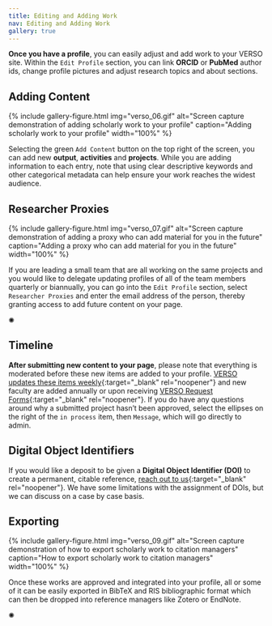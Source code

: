 ```yaml
---
title: Editing and Adding Work
nav: Editing and Adding Work
gallery: true
---
```


**Once you have a profile**, you can easily adjust and add work to your VERSO site. Within the `Edit Profile` section, you can link **ORCID** or **PubMed** author ids, change profile pictures and adjust research topics and about sections. 

## Adding Content

{% include gallery-figure.html img="verso_06.gif" alt="Screen capture demonstration of adding scholarly work to your profile" caption="Adding scholarly work to your profile" width="100%" %}

Selecting the green `Add Content` button on the top right of the screen, you can add new **output**, **activities** and **projects**. While you are adding information to each entry, note that using clear descriptive keywords and other categorical metadata can help ensure your work reaches the widest audience.

## Researcher Proxies

{% include gallery-figure.html img="verso_07.gif" alt="Screen capture demonstration of adding a proxy who can add material for you in the future" caption="Adding a proxy who can add material for you in the future" width="100%" %}

If you are leading a small team that are all working on the same projects and you would like to delegate updating profiles of all of the team members quarterly or biannually, you can go into the `Edit Profile` section, select `Researcher Proxies` and enter the email address of the person, thereby granting access to add future content on your page.

<div class="symbol-container">
    <p class="symbol">&#10042;</p>
</div>

## Timeline

**After submitting new content to your page**, please note that everything is moderated before these new items are added to your profile. [VERSO updates these items weekly](https://www.lib.uidaho.edu/verso/faq.html#collapse9){:target="_blank" rel="noopener"} and new faculty are added annually or upon receiving [VERSO Request Forms](https://uidaho.co1.qualtrics.com/jfe/form/SV_0rlPakZsYWSG4zc){:target="_blank" rel="noopener"}. If you do have any questions around why a submitted project hasn’t been approved, select the ellipses on the right of the `in process` item, then `Message`, which will go directly to admin.

## Digital Object Identifiers

If you would like a deposit to be given a **Digital Object Identifier (DOI)** to create a permanent, citable reference, [reach out to us](lib-verso@uidaho.edu){:target="_blank" rel="noopener"}. We have some limitations with the assignment of DOIs, but we can discuss on a case by case basis.

## Exporting

{% include gallery-figure.html img="verso_09.gif" alt="Screen capture demonstration of how to export scholarly work to citation managers" caption="How to export scholarly work to citation managers" width="100%" %}

Once these works are approved and integrated into your profile, all or some of it can be easily exported in BibTeX and RIS bibliographic format which can then be dropped into reference managers like Zotero or EndNote.

<div class="symbol-container">
    <p class="symbol">&#10042;</p>
</div>
